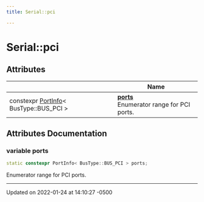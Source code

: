 ```yaml
---
title: Serial::pci

---
```


# Serial::pci



## Attributes

|                | Name           |
| -------------- | -------------- |
| constexpr [PortInfo](/Documentation/Classes/struct_serial_1_1_port_info/)< BusType::BUS_PCI > | **[ports](/Documentation/Namespaces/namespace_serial_1_1pci/#variable-ports)** <br>Enumerator range for PCI ports.  |



## Attributes Documentation

### variable ports

```cpp
static constexpr PortInfo< BusType::BUS_PCI > ports;
```

Enumerator range for PCI ports. 




-------------------------------

Updated on 2022-01-24 at 14:10:27 -0500